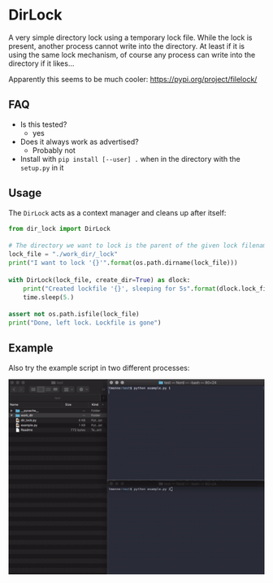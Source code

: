 # DirLock

A very simple directory lock using a temporary lock file.
While the lock is present, another process cannot write into the directory.
At least if it is using the same lock mechanism, of course any process can write into the directory if it likes...

Apparently this seems to be much cooler: https://pypi.org/project/filelock/

## FAQ

- Is this tested?
    + yes
- Does it always work as advertised?
    + Probably not
- Install with `pip install [--user] .` when in the directory with the `setup.py` in it

## Usage

The `DirLock` acts as a context manager and cleans up after itself:

```python
from dir_lock import DirLock

# The directory we want to lock is the parent of the given lock filename
lock_file = "./work_dir/_lock"
print("I want to lock '{}'".format(os.path.dirname(lock_file)))

with DirLock(lock_file, create_dir=True) as dlock:
    print("Created lockfile '{}', sleeping for 5s".format(dlock.lock_file))
    time.sleep(5.)

assert not os.path.isfile(lock_file)
print("Done, left lock. Lockfile is gone")
```

## Example

Also try the example script in two different processes:

![Example](example/example.gif)
